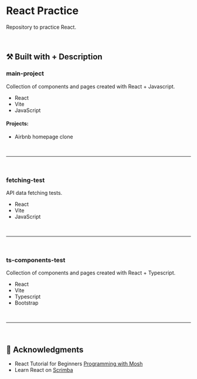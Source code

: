 # React Practice

Repository to practice React.

<br>

## :hammer_and_pick: Built with + Description


### main-project
Collection of components and pages created with React + Javascript.
* React
* Vite
* JavaScript


#### Projects:
* Airbnb homepage clone

<br><hr><br>

### fetching-test
API data fetching tests.
* React
* Vite
* JavaScript

<br><hr><br>

### ts-components-test
Collection of components and pages created with React + Typescript.
* React
* Vite
* Typescript
* Bootstrap

<br><hr><br>

## :clap: Acknowledgments
* React Tutorial for Beginners [Programming with Mosh](https://codewithmosh.com/)
* Learn React on [Scrimba](https://scrimba.com/learn/learnreact)

